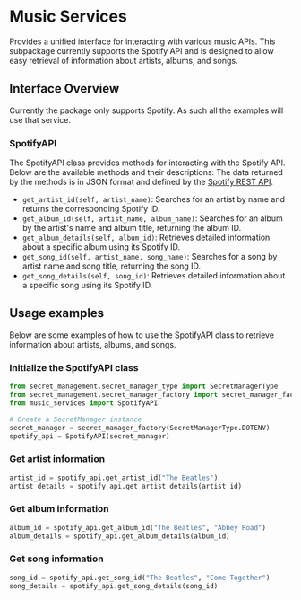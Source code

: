 # Music Services 
Provides a unified interface for interacting with various music APIs. 
This subpackage currently supports the Spotify API and is designed to allow easy retrieval 
of information about artists, albums, and songs.

## Interface Overview
Currently the package only supports Spotify. As such all the examples will use that service.

### SpotifyAPI
The SpotifyAPI class provides methods for interacting with the Spotify API. Below are the available methods and their descriptions:
The data returned by the methods is in JSON format and defined by the [Spotify REST API](https://developer.spotify.com/documentation/web-api/reference/search).

* `get_artist_id(self, artist_name)`: Searches for an artist by name and returns the corresponding Spotify ID.
* `get_album_id(self, artist_name, album_name)`: Searches for an album by the artist's name and album title, returning the album ID.
* `get_album_details(self, album_id)`: Retrieves detailed information about a specific album using its Spotify ID.
* `get_song_id(self, artist_name, song_name)`: Searches for a song by artist name and song title, returning the song ID.
* `get_song_details(self, song_id)`: Retrieves detailed information about a specific song using its Spotify ID.


## Usage examples
Below are some examples of how to use the SpotifyAPI class to retrieve information about artists, albums, and songs.

### Initialize the SpotifyAPI class

```python
from secret_management.secret_manager_type import SecretManagerType
from secret_management.secret_manager_factory import secret_manager_factory
from music_services import SpotifyAPI

# Create a SecretManager instance
secret_manager = secret_manager_factory(SecretManagerType.DOTENV)
spotify_api = SpotifyAPI(secret_manager)
```

### Get artist information
```python
artist_id = spotify_api.get_artist_id("The Beatles")
artist_details = spotify_api.get_artist_details(artist_id)
```
### Get album information
```python
album_id = spotify_api.get_album_id("The Beatles", "Abbey Road")
album_details = spotify_api.get_album_details(album_id)
``` 
### Get song information
```python
song_id = spotify_api.get_song_id("The Beatles", "Come Together")
song_details = spotify_api.get_song_details(song_id)
```
